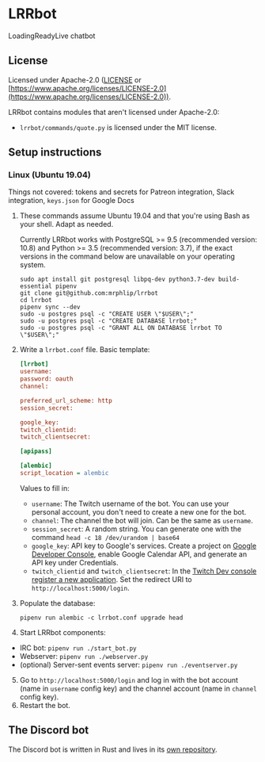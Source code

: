 # LRRbot

LoadingReadyLive chatbot

## License

Licensed under Apache-2.0 ([LICENSE](LICENSE) or [https://www.apache.org/licenses/LICENSE-2.0](https://www.apache.org/licenses/LICENSE-2.0)).

LRRbot contains modules that aren't licensed under Apache-2.0:

 * `lrrbot/commands/quote.py` is licensed under the MIT license.

## Setup instructions

### Linux (Ubuntu 19.04)
Things not covered: tokens and secrets for Patreon integration, Slack integration, `keys.json` for Google Docs

 1. These commands assume Ubuntu 19.04 and that you're using Bash as your shell. Adapt as needed.
	
    Currently LRRbot works with PostgreSQL >= 9.5 (recommended version: 10.8) and Python >= 3.5 (recommended version: 3.7), if the exact versions in the command below are unavailable on your operating system.

    ```
    sudo apt install git postgresql libpq-dev python3.7-dev build-essential pipenv
    git clone git@github.com:mrphlip/lrrbot
    cd lrrbot
    pipenv sync --dev
    sudo -u postgres psql -c "CREATE USER \"$USER\";"
    sudo -u postgres psql -c "CREATE DATABASE lrrbot;"
    sudo -u postgres psql -c "GRANT ALL ON DATABASE lrrbot TO \"$USER\";"
    ```

 2. Write a `lrrbot.conf` file. Basic template:

    ```ini
    [lrrbot]
    username: 
    password: oauth
    channel: 

    preferred_url_scheme: http
    session_secret: 

    google_key:
    twitch_clientid:
    twitch_clientsecret:

    [apipass]

    [alembic]
    script_location = alembic
    ```

    Values to fill in:

    * `username`: The Twitch username of the bot. You can use your personal account, you don't need to create a new one for the bot.
    * `channel`: The channel the bot will join. Can be the same as `username`.
    * `session_secret`: A random string. You can generate one with the command `head -c 18 /dev/urandom | base64`
    * `google_key`: API key to Google's services. Create a project on [Google Developer Console](https://console.developers.google.com/),
        enable Google Calendar API, and generate an API key under Credentials.
    * `twitch_clientid` and `twitch_clientsecret`: In the [Twitch Dev console](https://dev.twitch.tv/console)
        [register a new application](https://dev.twitch.tv/console/apps/create). Set the redirect URI to `http://localhost:5000/login`. 


 3. Populate the database:
    ```
    pipenv run alembic -c lrrbot.conf upgrade head
    ```
 4. Start LRRbot components:
   * IRC bot: `pipenv run ./start_bot.py`
   * Webserver: `pipenv run ./webserver.py`
   * (optional) Server-sent events server: `pipenv run ./eventserver.py`
 5. Go to `http://localhost:5000/login` and log in with the bot account (name in `username` config key) and the channel account (name in `channel` config key).
 6. Restart the bot.

## The Discord bot
The Discord bot is written in Rust and lives in its [own repository](https://github.com/andreasots/eris).
